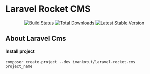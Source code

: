 <p align="center">
    <h1>Laravel Rocket CMS</h1>
</p>

<p align="center">
<a href="https://travis-ci.org/ivankoTut/laravel-rocket-cms"><img src="https://api.travis-ci.org/ivankoTut/laravel-rocket-cms.svg?branch=develop" alt="Build Status"></a>
<a href="https://packagist.org/packages/ivankotut/laravel-rocket-cms"><img src="https://poser.pugx.org/ivankotut/laravel-rocket-cms/d/total.svg" alt="Total Downloads"></a>
<a href="https://packagist.org/packages/ivankotut/laravel-rocket-cms"><img src="https://poser.pugx.org/ivankotut/laravel-rocket-cms/v/stable.svg" alt="Latest Stable Version"></a>
</p>

## About Laravel Cms

#### Install project
```
composer create-project --dev ivankotut/laravel-rocket-cms project_name
```